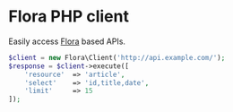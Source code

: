 Flora PHP client
================

Easily access [Flora](https://github.com/godmodelabs/flora) based APIs.

```php
$client = new Flora\Client('http://api.example.com/');
$response = $client->execute([
    'resource'  => 'article',
    'select'    => 'id,title,date',
    'limit'     => 15
]);
```
